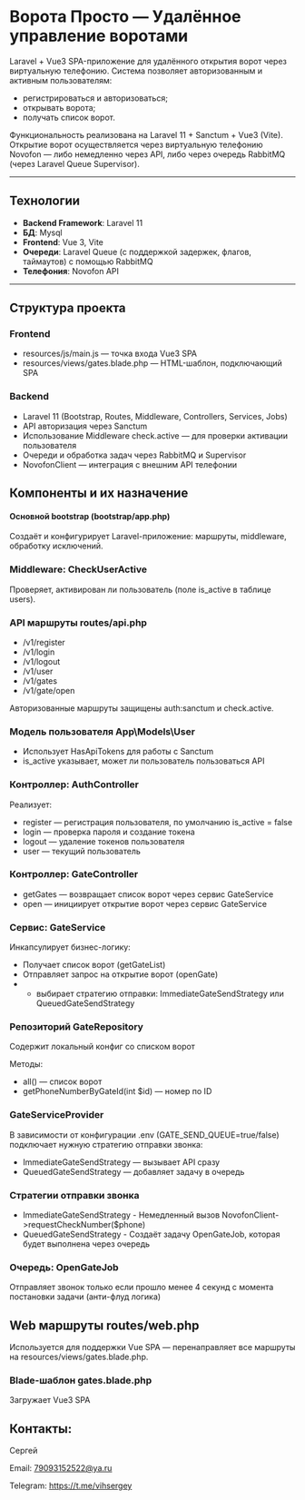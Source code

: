 # Ворота Просто — Удалённое управление воротами

Laravel + Vue3 SPA-приложение для удалённого открытия ворот через виртуальную телефонию.
Система позволяет авторизованным и активным пользователям:
- регистрироваться и авторизоваться;
- открывать ворота;
- получать список ворот.

Функциональность реализована на Laravel 11 + Sanctum + Vue3 (Vite).
Открытие ворот осуществляется через виртуальную телефонию Novofon — либо немедленно через API, либо через очередь RabbitMQ (через Laravel Queue Supervisor).

---

## Технологии

- **Backend Framework**: Laravel 11
- **БД**: Mysql
- **Frontend**: Vue 3, Vite
- **Очереди**: Laravel Queue (с поддержкой задержек, флагов, таймаутов) с помощью RabbitMQ
- **Телефония**: Novofon API

---

## Структура проекта

### Frontend

- resources/js/main.js — точка входа Vue3 SPA
- resources/views/gates.blade.php — HTML-шаблон, подключающий SPA

### Backend

- Laravel 11 (Bootstrap, Routes, Middleware, Controllers, Services, Jobs)
- API авторизация через Sanctum
- Использование Middleware check.active — для проверки активации пользователя
- Очереди и обработка задач через RabbitMQ и Supervisor
- NovofonClient — интеграция с внешним API телефонии

## Компоненты и их назначение

#### Основной bootstrap (bootstrap/app.php)
Создаёт и конфигурирует Laravel-приложение: маршруты, middleware, обработку исключений.

### Middleware: CheckUserActive
Проверяет, активирован ли пользователь (поле is_active в таблице users).

### API маршруты routes/api.php
- /v1/register
- /v1/login
- /v1/logout
- /v1/user
- /v1/gates
- /v1/gate/open

Авторизованные маршруты защищены auth:sanctum и check.active.

### Модель пользователя App\Models\User
- Использует HasApiTokens для работы с Sanctum
- is_active указывает, может ли пользователь пользоваться API

### Контроллер: AuthController

Реализует:
- register — регистрация пользователя, по умолчанию is_active = false
- login — проверка пароля и создание токена
- logout — удаление токенов пользователя
- user — текущий пользователь

### Контроллер: GateController
- getGates — возвращает список ворот через сервис GateService
- open — инициирует открытие ворот через сервис GateService

### Сервис: GateService

Инкапсулирует бизнес-логику:
- Получает список ворот (getGateList)
- Отправляет запрос на открытие ворот (openGate)
- - выбирает стратегию отправки: ImmediateGateSendStrategy или QueuedGateSendStrategy

### Репозиторий GateRepository
Содержит локальный конфиг со списком ворот

Методы:
- all() — список ворот
- getPhoneNumberByGateId(int $id) — номер по ID

### GateServiceProvider

В зависимости от конфигурации .env (GATE_SEND_QUEUE=true/false) подключает нужную стратегию отправки звонка:
- ImmediateGateSendStrategy — вызывает API сразу
- QueuedGateSendStrategy — добавляет задачу в очередь

### Стратегии отправки звонка
- ImmediateGateSendStrategy - Немедленный вызов NovofonClient->requestCheckNumber($phone)
- QueuedGateSendStrategy - Создаёт задачу OpenGateJob, которая будет выполнена через очередь

### Очередь: OpenGateJob
Отправляет звонок только если прошло менее 4 секунд с момента постановки задачи (анти-флуд логика)

## Web маршруты routes/web.php
Используется для поддержки Vue SPA — перенаправляет все маршруты на resources/views/gates.blade.php.

### Blade-шаблон gates.blade.php
Загружает Vue3 SPA


## Контакты:

Сергей

Email: 79093152522@ya.ru

Telegram: https://t.me/vihsergey

